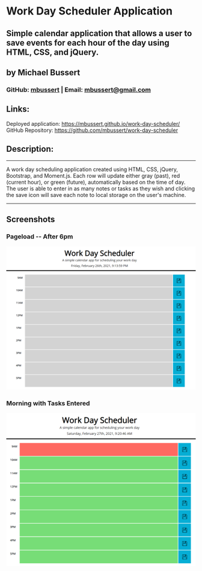 # Work Day Scheduler Application
## Simple calendar application that allows a user to save events for each hour of the day using HTML, CSS, and jQuery.
## by Michael Bussert
### GitHub: [mbussert](https://github.com/mbussert) | Email: mbussert@gmail.com

## Links:
Deployed application:  https://mbussert.github.io/work-day-scheduler/  
GitHub Repository: https://github.com/mbussert/work-day-scheduler

## Description:
---------------------------------
A work day scheduling application created using HTML, CSS, jQuery, Bootstrap, and Moment.js. Each row will update either gray (past), red (current hour), or green (future), automatically based on the time of day. The user is able to enter in as many notes or tasks as they wish and clicking the save icon will save each note to local storage on the user's machine.

----------------------------------------
## Screenshots

### Pageload -- After 6pm
![Pageload](./ss1.png)
### Morning with Tasks Entered
![Functioning](./ss2.png)